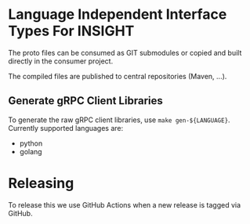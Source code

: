 # Language Independent Interface Types For INSIGHT

The proto files can be consumed as GIT submodules or copied and built directly in the consumer project.

The compiled files are published to central repositories (Maven, ...).

## Generate gRPC Client Libraries

To generate the raw gRPC client libraries, use `make gen-${LANGUAGE}`. Currently supported languages are:

* python
* golang

# Releasing

To release this we use GitHub Actions when a new release is tagged via GitHub.
